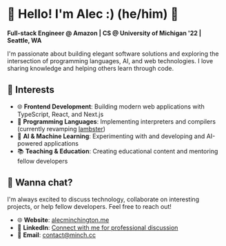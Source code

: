 # 🌱 Hello! I'm Alec :) (he/him) 🌱

**Full-stack Engineer @ Amazon | CS @ University of Michigan '22 | Seattle, WA**

I'm passionate about building elegant software solutions and exploring the intersection of programming languages, AI, and web technologies. I love sharing knowledge and helping others learn through code.

## 🚀 Interests

- 🌐 **Frontend Development**: Building modern web applications with TypeScript, React, and Next.js
- 🦀 **Programming Languages**: Implementing interpreters and compilers (currently revamping [lambster](https://github.com/minchingtonak/lambster))
- 🤖 **AI & Machine Learning**: Experimenting with and developing and AI-powered applications
- 📚 **Teaching & Education**: Creating educational content and mentoring fellow developers

## 💬 Wanna chat?

I'm always excited to discuss technology, collaborate on interesting projects, or help fellow developers. Feel free to reach out!

- 🌐 **Website**: [alecminchington.me](https://alecminchington.me)
- 💼 **LinkedIn**: [Connect with me for professional discussion](https://www.linkedin.com/in/alec-minchington-92985a179)
- 📧 **Email**: contact@minch.cc

<!--
**minchingtonak/minchingtonak** is a ✨ _special_ ✨ repository because its `README.md` (this file) appears on your GitHub profile.

Here are some ideas to get you started:

- 🔭 I’m currently working on ...
- 🌱 I’m currently learning ...
- 👯 I’m looking to collaborate on ...
- 🤔 I’m looking for help with ...
- 💬 Ask me about ...
- 📫 How to reach me: ...
- 😄 Pronouns: ...
- ⚡ Fun fact: ...
-->
